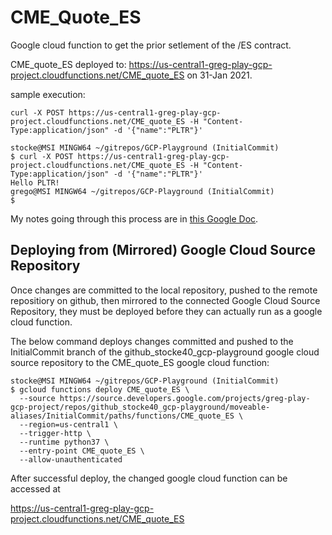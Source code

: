# CME_Quote_ES

Google cloud function to get the prior setlement of the /ES contract.

CME_quote_ES deployed to:
<https://us-central1-greg-play-gcp-project.cloudfunctions.net/CME_quote_ES>
on 31-Jan 2021.

sample execution:

```Shell
curl -X POST https://us-central1-greg-play-gcp-project.cloudfunctions.net/CME_quote_ES -H "Content-Type:application/json" -d '{"name":"PLTR"}'
```

```Shell
stocke@MSI MINGW64 ~/gitrepos/GCP-Playground (InitialCommit)
$ curl -X POST https://us-central1-greg-play-gcp-project.cloudfunctions.net/CME_quote_ES -H "Content-Type:application/json" -d '{"name":"PLTR"}'
Hello PLTR!
grego@MSI MINGW64 ~/gitrepos/GCP-Playground (InitialCommit)
$
```

My notes going through this process are in [this Google Doc](https://docs.google.com/document/d/1Dhes1b-NZqqArBgByggriFyyUjTLHyeNwu2VEglYkFc/edit#heading=h.fb1psvpelt68).

## Deploying from (Mirrored) Google Cloud Source Repository

Once changes are committed to the local repository, pushed to the remote repositiory on github, then mirrored to the connected Google Cloud Source Repository, they must be deployed before they can actually run as a google cloud function.

The below command deploys changes committed and pushed to the InitialCommit branch of the github_stocke40_gcp-playground google cloud source repository to the CME_quote_ES google cloud function:  

```Shell
stocke@MSI MINGW64 ~/gitrepos/GCP-Playground (InitialCommit)
$ gcloud functions deploy CME_quote_ES \
  --source https://source.developers.google.com/projects/greg-play-gcp-project/repos/github_stocke40_gcp-playground/moveable-aliases/InitialCommit/paths/functions/CME_quote_ES \
  --region=us-central1 \
  --trigger-http \
  --runtime python37 \
  --entry-point CME_quote_ES \
  --allow-unauthenticated
```

After successful deploy, the changed google cloud function can be accessed at

https://us-central1-greg-play-gcp-project.cloudfunctions.net/CME_quote_ES